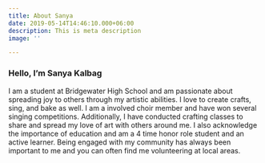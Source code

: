 ```yaml
---
title: About Sanya
date: 2019-05-14T14:46:10.000+06:00
description: This is meta description
image: ''

---
```

### Hello, I’m **Sanya Kalbag**

I am a student at Bridgewater High School and am passionate about spreading joy to others through my artistic abilities. I love to create crafts, sing, and bake as well. I am a involved choir member and have won several singing competitions. Additionally, I have conducted crafting classes to share and spread my love of art with others around me. I also acknowledge the importance of education and am a 4 time honor role student and an active learner. Being engaged with my community has always been important to me and you can often find me volunteering at local areas.